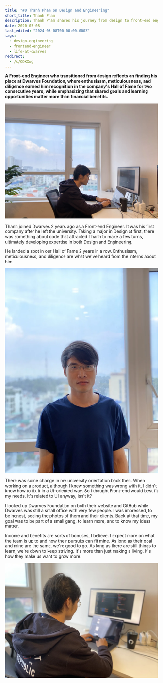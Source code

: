 ```yaml
---
title: "#0 Thanh Pham on Design and Engineering"
short_title: Thanh Pham
description: Thanh Pham shares his journey from design to front-end engineering at Dwarves, highlighting how finding alignment between personal and company goals creates an environment where growth is natural
date: 2020-05-08
last_edited: "2024-03-08T00:00:00.000Z"
tags:
  - design-engineering
  - frontend-engineer
  - life-at-dwarves
redirect:
  - /s/QDKXwg
---
```


**A Front-end Engineer who transitioned from design reflects on finding his place at Dwarves Foundation, where enthusiasm, meticulousness, and diligence earned him recognition in the company's Hall of Fame for two consecutive years, while emphasizing that shared goals and learning opportunities matter more than financial benefits.**

![Thanh Pham - Front-end Engineer](assets/notion-image-1744047127233-iwbqn.webp)

Thanh joined Dwarves 2 years ago as a Front-end Engineer. It was his first company after he left the university. Taking a major in Design at first, there was something about code that attracted Thanh to make a few turns, ultimately developing expertise in both Design and Engineering.

He landed a spot in our Hall of Fame 2 years in a row. Enthusiasm, meticulousness, and diligence are what we've heard from the interns about him.

![Thanh Pham working with colleagues](assets/notion-image-1744047127976-h4eqh.webp)

There was some change in my university orientation back then. When working on a product, although I knew something was wrong with it, I didn't know how to fix it in a UI-oriented way. So I thought Front-end would best fit my needs. It's related to UI anyway, isn't it?

I looked up Dwarves Foundation on both their website and GitHub while Dwarves was still a small office with very few people. I was impressed, to be honest, seeing the photos of them and their clients. Back at that time, my goal was to be part of a small gang, to learn more, and to know my ideas matter.

Income and benefits are sorts of bonuses, I believe. I expect more on what the team is up to and how their pursuits can fit mine. As long as their goal and mine are the same, we're good to go. As long as there are still things to learn, we're down to keep striving. It's more than just making a living. It's how they make us want to grow more.

![Thanh Pham presenting his work](assets/notion-image-1744047128552-fctol.webp)
